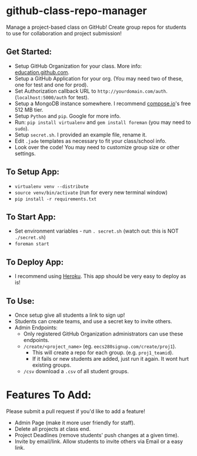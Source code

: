 github-class-repo-manager
==============

Manage a project-based class on GitHub! Create group repos for students to use for collaboration and project submission!

## Get Started:
- Setup GitHub Organization for your class. More info: [education.github.com](https://education.github.com/).
- Setup a GitHub Application for your org. (You may need two of these, one for test and one for prod).
- Set Authorization callback URL to `http://yourdomain.com/auth`. (`localhost:5000/auth` for test).
- Setup a MongoDB instance somewhere. I recommend [compose.io](http://compose.io)'s free 512 MB tier.
- Setup `Python` and `pip`. Google for more info.
- Run: `pip install virtualenv` and `gem install foreman` (you may need to `sudo`).
- Setup `secret.sh`. I provided an example file, rename it.
- Edit `.jade` templates as necessary to fit your class/school info.
- Look over the code! You may need to customize group size or other settings.

## To Setup App:
- `virtualenv venv --distribute`
- `source venv/bin/activate` (run for every new terminal window)
- `pip install -r requirements.txt`

## To Start App:
- Set environment variables - run `. secret.sh` (watch out: this is NOT `./secret.sh`)
- `foreman start`

## To Deploy App:
- I recommend using [Heroku](https://devcenter.heroku.com/articles/getting-started-with-python#introduction). This app should be very easy to deploy as is!

## To Use:
- Once setup give all students a link to sign up!
- Students can create teams, and use a secret key to invite others.
- Admin Endpoints:
	- Only registered GitHub Organization administrators can use these endpoints.
	- `/create/<project_name>` (eg. `eecs280signup.com/create/proj1`).
		- This will create a repo for each group. (e.g. `proj1_teamid`).
		- If it fails or new students are added, just run it again. It wont hurt existing groups.
	- `/csv` download a `.csv` of all student groups.

# Features To Add:
Please submit a pull request if you'd like to add a feature!

- Admin Page (make it more user friendly for staff).
- Delete all projects at class end.
- Project Deadlines (remove students' push changes at a given time).
- Invite by email/link. Allow students to invite others via Email or a easy link.
